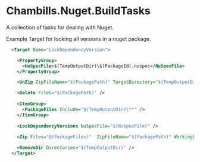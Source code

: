 Chambills.Nuget.BuildTasks 
=========

A collection of tasks for dealing with Nuget.

Example Target for locking all versions in a nuget package.

```XML
  <Target Name="LockDependencyVersion">

    <PropertyGroup>
      <NuSpecFile>$(TempOutputDir)\$(PackageId).nuspec</NuSpecFile>
    </PropertyGroup>

    <UnZip ZipFileName="$(PackagePath)" TargetDirectory="$(TempOutputDir)"  />

    <Delete Files="$(PackagePath)" />
    
    <ItemGroup>
      <PackageFiles Include="$(TempOutputDir)\**" />
    </ItemGroup>
    
    <LockDependencyVersions NuSpecFile="$(NuSpecFile)" />
    
    <Zip Files="@(PackageFiles)"  ZipFileName="$(PackagePath)" WorkingDirectory="$(TempOutputDir)" />

    <RemoveDir Directories="$(TempOutputDir)" />
  </Target>
  ```
